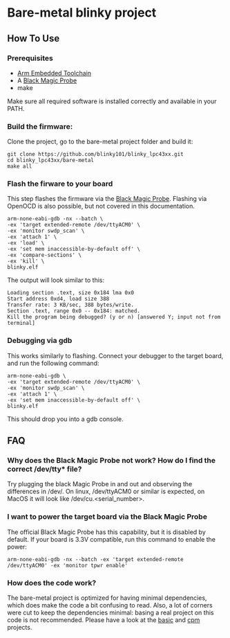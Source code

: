 # Bare-metal blinky project

## How To Use

### Prerequisites

- [Arm Embedded Toolchain](https://developer.arm.com/open-source/gnu-toolchain/gnu-rm/downloads)
- A [Black Magic Probe](https://github.com/blacksphere/blackmagic/wiki)
- make

Make sure all required software is installed correctly and available in your PATH.

### Build the firmware:

Clone the project, go to the bare-metal project folder and build it:
```
git clone https://github.com/blinky101/blinky_lpc43xx.git
cd blinky_lpc43xx/bare-metal
make all
```

### Flash the firware to your board

This step flashes the firmware via the [Black Magic Probe](https://github.com/blacksphere/blackmagic/wiki). Flashing via OpenOCD is also possible, but not covered in this documentation.

```
arm-none-eabi-gdb -nx --batch \
-ex 'target extended-remote /dev/ttyACM0' \
-ex 'monitor swdp_scan' \
-ex 'attach 1' \
-ex 'load' \
-ex 'set mem inaccessible-by-default off' \
-ex 'compare-sections' \
-ex 'kill' \
blinky.elf
```
The output will look similar to this:
```
Loading section .text, size 0x184 lma 0x0
Start address 0xd4, load size 388
Transfer rate: 3 KB/sec, 388 bytes/write.
Section .text, range 0x0 -- 0x184: matched.
Kill the program being debugged? (y or n) [answered Y; input not from terminal]

```

### Debugging via gdb

This works similarly to flashing.
Connect your debugger to the target board, and run the following command:
```
arm-none-eabi-gdb \
-ex 'target extended-remote /dev/ttyACM0' \
-ex 'monitor swdp_scan' \
-ex 'attach 1' \
-ex 'set mem inaccessible-by-default off' \
blinky.elf
```
This should drop you into a gdb console.


## FAQ

### Why does the Black Magic Probe not work? How do I find the correct /dev/tty* file?

Try plugging the black Magic Probe in and out and observing the differences in /dev/. On linux, /dev/ttyACM0 or similar is expected, on MacOS it will look like /dev/cu.<serial_number>.

### I want to power the target board via the Black Magic Probe

The official Black Magic Probe has this capability, but it is disabled by default.
If your board is 3.3V compatible, run this command to enable the power:
```
arm-none-eabi-gdb -nx --batch -ex 'target extended-remote /dev/ttyACM0' -ex 'monitor tpwr enable'
```

### How does the code work?

The bare-metal project is optimized for having minimal dependencies,
which does make the code a bit confusing to read. Also, a lot of corners were cut
to keep the dependencies minimal: basing a real project on this code is not recommended.
Please have a look at the [basic](/basic/) and [cpm](/cpm/) projects.
